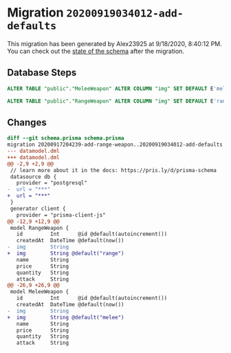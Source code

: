 # Migration `20200919034012-add-defaults`

This migration has been generated by Alex23925 at 9/18/2020, 8:40:12 PM.
You can check out the [state of the schema](./schema.prisma) after the migration.

## Database Steps

```sql
ALTER TABLE "public"."MeleeWeapon" ALTER COLUMN "img" SET DEFAULT E'melee'

ALTER TABLE "public"."RangeWeapon" ALTER COLUMN "img" SET DEFAULT E'range'
```

## Changes

```diff
diff --git schema.prisma schema.prisma
migration 20200917204239-add-range-weapon..20200919034012-add-defaults
--- datamodel.dml
+++ datamodel.dml
@@ -2,9 +2,9 @@
 // learn more about it in the docs: https://pris.ly/d/prisma-schema
 datasource db {
   provider = "postgresql"
-  url = "***"
+  url = "***"
 }
 generator client {
   provider = "prisma-client-js"
@@ -12,9 +12,9 @@
 model RangeWeapon {
   id         Int      @id @default(autoincrement())
   createdAt  DateTime @default(now())
-  img        String
+  img        String @default("range")
   name       String
   price      String
   quantity   String
   attack     String
@@ -26,9 +26,9 @@
 model MeleeWeapon {
   id         Int      @id @default(autoincrement())
   createdAt  DateTime @default(now())
-  img        String
+  img        String @default("melee")
   name       String
   price      String
   quantity   String
   attack     String
```


